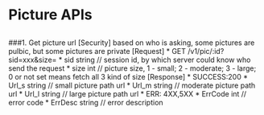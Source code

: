 # Picture APIs

##
###1. Get picture url
	[Security]	based on who is asking, some pictures are pulbic, but some pictures are private
	[Request]
  		* GET /v1/pic/:id?sid=xxx&size=
	  		* sid 			string	// session id, by which server could know who send the request
	  		* size			int		// picture size, 1 - small; 2 - moderate; 3 - large; 0 or not set means fetch all 3 kind of size
	[Response]
		* SUCCESS:200 
			* Url_s			string 		// small picture path url
			* Url_m			string		// moderate picture path url
			* Url_l			string		// large picture path url
		* ERR: 4XX,5XX
	  		* ErrCode		int			// error code
	  		* ErrDesc		string		// error description
